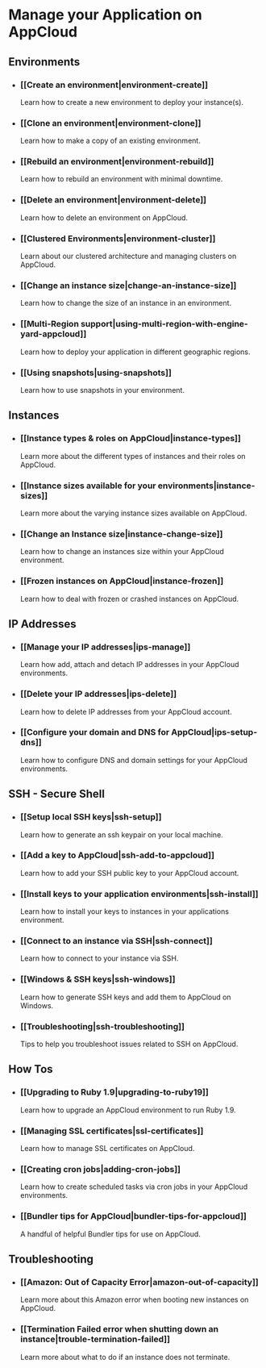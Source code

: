 # Manage your Application on AppCloud

## Environments

* ### [[Create an environment|environment-create]]
  Learn how to create a new environment to deploy your instance(s).
  
* ### [[Clone an environment|environment-clone]]
  Learn how to make a copy of an existing environment.

* ### [[Rebuild an environment|environment-rebuild]]
  Learn how to rebuild an environment with minimal downtime.

* ### [[Delete an environment|environment-delete]]
  Learn how to delete an environment on AppCloud.

* ### [[Clustered Environments|environment-cluster]]
  Learn about our clustered architecture and managing clusters on AppCloud.

* ### [[Change an instance size|change-an-instance-size]]
  Learn how to change the size of an instance in an environment.

* ### [[Multi-Region support|using-multi-region-with-engine-yard-appcloud]]
  Learn how to deploy your application in different geographic regions.

* ### [[Using snapshots|using-snapshots]]
  Learn how to use snapshots in your environment.

## Instances

* ### [[Instance types & roles on AppCloud|instance-types]]
  Learn more about the different types of instances and their roles on AppCloud.

* ### [[Instance sizes available for your environments|instance-sizes]]
  Learn more about the varying instance sizes available on AppCloud.
  
* ### [[Change an Instance size|instance-change-size]]
  Learn how to change an instances size within your AppCloud environment.
  
* ### [[Frozen instances on AppCloud|instance-frozen]]
  Learn how to deal with frozen or crashed instances on AppCloud.

## IP Addresses

* ### [[Manage your IP addresses|ips-manage]]
  Learn how add, attach and detach IP addresses in your AppCloud environments.
  
* ### [[Delete your IP addresses|ips-delete]]
  Learn how to delete IP addresses from your AppCloud account.

* ### [[Configure your domain and DNS for AppCloud|ips-setup-dns]]
  Learn how to configure DNS and domain settings for your AppCloud environments.

## SSH - Secure Shell

* ### [[Setup local SSH keys|ssh-setup]]
  Learn how to generate an ssh keypair on your local machine.
  
* ### [[Add a key to AppCloud|ssh-add-to-appcloud]]
  Learn how to add your SSH public key to your AppCloud account.
  
* ### [[Install keys to your application environments|ssh-install]]
  Learn how to install your keys to instances in your applications environment.

* ### [[Connect to an instance via SSH|ssh-connect]]
  Learn how to connect to your instance via SSH.
  
* ### [[Windows & SSH keys|ssh-windows]]
  Learn how to generate SSH keys and add them to AppCloud on Windows.
  
* ### [[Troubleshooting|ssh-troubleshooting]]
  Tips to help you troubleshoot issues related to SSH on AppCloud.

## How Tos

* ### [[Upgrading to Ruby 1.9|upgrading-to-ruby19]]
  Learn how to upgrade an AppCloud environment to run Ruby 1.9.
  
* ### [[Managing SSL certificates|ssl-certificates]]
  Learn how to manage SSL certificates on AppCloud.
  
* ### [[Creating cron jobs|adding-cron-jobs]]
  Learn how to create scheduled tasks via cron jobs in your AppCloud environments.
  
* ### [[Bundler tips for AppCloud|bundler-tips-for-appcloud]]
  A handful of helpful Bundler tips for use on AppCloud.


## Troubleshooting

* ### [[Amazon: Out of Capacity Error|amazon-out-of-capacity]]
  Learn more about this Amazon error when booting new instances on AppCloud.

* ### [[Termination Failed error when shutting down an instance|trouble-termination-failed]]
  Learn more about what to do if an instance does not terminate.